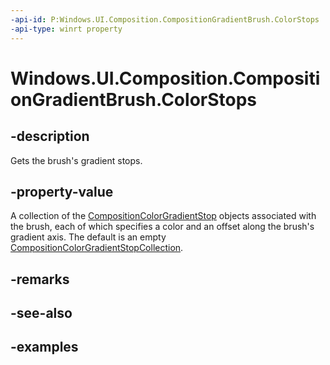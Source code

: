 ```yaml
---
-api-id: P:Windows.UI.Composition.CompositionGradientBrush.ColorStops
-api-type: winrt property
---
```


<!-- Property syntax.
public CompositionColorGradientStopCollection ColorStops { get; }
-->

# Windows.UI.Composition.CompositionGradientBrush.ColorStops

## -description

Gets the brush's gradient stops.



## -property-value

A collection of the [CompositionColorGradientStop](compositioncolorgradientstop.md) objects associated with the brush, each of which specifies a color and an offset along the brush's gradient axis. The default is an empty [CompositionColorGradientStopCollection](compositioncolorgradientstopcollection.md).

## -remarks

## -see-also

## -examples

